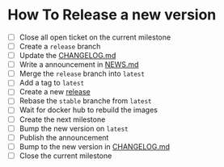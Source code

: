 # How To Release a new version

* [ ] Close all open ticket on the current milestone
* [ ] Create a `release` branch
* [ ] Update the [CHANGELOG.md]()
* [ ] Write a announcement in [NEWS.md]()
* [ ] Merge the `release` branch into `latest`
* [ ] Add a tag to `latest`
* [ ] Create a new [release]
* [ ] Rebase the `stable` branche from `latest`
* [ ] Wait for docker hub to rebuild the images
* [ ] Create the next milestone
* [ ] Bump the new version on `latest`
* [ ] Publish the announcement
* [ ] Bump to the new version in [CHANGELOG.md]()
* [ ] Close the current milestone

[release]: https://github.com/dalibo/pandocker/releases
